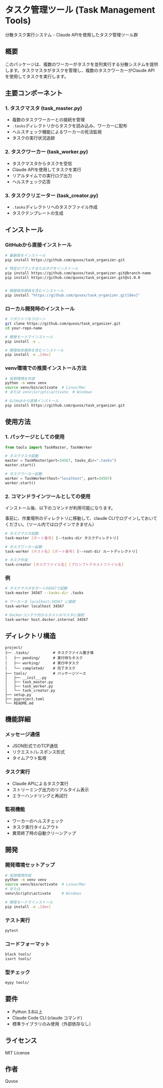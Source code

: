 # タスク管理ツール (Task Management Tools)

分散タスク実行システム - Claude APIを使用したタスク管理ツール群

## 概要

このパッケージは、複数のワーカーがタスクを並列実行する分散システムを提供します。タスクマスタがタスクを管理し、複数のタスクワーカーがClaude APIを使用してタスクを実行します。

## 主要コンポーネント

### 1. タスクマスタ (task_master.py)
- 複数のタスクワーカーとの接続を管理
- `.tasks`ディレクトリからタスクを読み込み、ワーカーに配布
- ヘルスチェック機能によるワーカーの死活監視
- タスクの実行状況追跡

### 2. タスクワーカー (task_worker.py)
- タスクマスタからタスクを受信
- Claude APIを使用してタスクを実行
- リアルタイムでの実行ログ出力
- ヘルスチェック応答

### 3. タスククリエーター (task_creator.py)
- `.tasks`ディレクトリへのタスクファイル作成
- タスクテンプレートの生成

## インストール

### GitHubから直接インストール
```bash
# 最新版をインストール
pip install https://github.com/quvox/task_organizer.git

# 特定のブランチまたはタグをインストール
pip install https://github.com/quvox/task_organizer.git@branch-name
pip install https://github.com/quvox/task_organizer.git@v1.0.0


# 開発依存関係を含むインストール
pip install "https://github.com/quvox/task_organizer.git[dev]"
```

### ローカル開発時のインストール
```bash
# リポジトリをクローン
git clone https://github.com/quvox/task_organizer.git
cd your-repo-name

# 開発モードでインストール
pip install -e .

# 開発依存関係を含むインストール
pip install -e .[dev]
```

### venv環境での推奨インストール方法
```bash
# 仮想環境を作成
python -m venv venv
source venv/bin/activate  # Linux/Mac
# または venv\Scripts\activate  # Windows

# GitHubから直接インストール
pip install https://github.com/quvox/task_organizer.git
```

## 使用方法

### 1. パッケージとしての使用

```python
from tools import TaskMaster, TaskWorker

# タスクマスタ起動
master = TaskMaster(port=34567, tasks_dir=".tasks")
master.start()

# タスクワーカー起動
worker = TaskWorker(host="localhost", port=34567)
worker.start()
```

### 2. コマンドラインツールとしての使用

インストール後、以下のコマンドが利用可能になります。

事前に、作業場所のディレクトリに移動して、claude CLIでログインしておいてください。（ツール内ではログインできません）


```bash
# タスクマスタ起動
task-master [ポート番号] [--tasks-dir タスクディレクトリ]

# タスクワーカー起動
task-worker [ホスト名] [ポート番号] [--root-dir ルートディレクトリ]

# タスク作成
task-creator [タスクファイル名] [プロンプトテキストファイル名]
```

### 例

```bash
# タスクマスタをポート34567で起動
task-master 34567 --tasks-dir .tasks

# ワーカーを localhost:34567 に接続
task-worker localhost 34567

# Dockerコンテナ内からホストのマスタに接続
task-worker host.docker.internal 34567
```

## ディレクトリ構造

```
project/
├── .tasks/           # タスクファイル置き場
│   ├── pending/      # 実行待ちタスク
│   ├── working/      # 実行中タスク
│   └── completed/    # 完了タスク
├── tools/            # パッケージソース
│   ├── __init__.py
│   ├── task_master.py
│   ├── task_worker.py
│   └── task_creator.py
├── setup.py
├── pyproject.toml
└── README.md
```

## 機能詳細

### メッセージ通信
- JSON形式でのTCP通信
- リクエスト/レスポンス形式
- タイムアウト監視

### タスク実行
- Claude APIによるタスク実行
- ストリーミング出力のリアルタイム表示
- エラーハンドリングと再試行

### 監視機能
- ワーカーのヘルスチェック
- タスク実行タイムアウト
- 異常終了時の自動クリーンアップ

## 開発

### 開発環境セットアップ
```bash
# 仮想環境作成
python -m venv venv
source venv/bin/activate  # Linux/Mac
# または
venv\Scripts\activate     # Windows

# 開発モードでインストール
pip install -e .[dev]
```

### テスト実行
```bash
pytest
```

### コードフォーマット
```bash
black tools/
isort tools/
```

### 型チェック
```bash
mypy tools/
```

## 要件

- Python 3.8以上
- Claude Code CLI (claude コマンド)
- 標準ライブラリのみ使用（外部依存なし）


## ライセンス

MIT License


## 作者

Quvox
